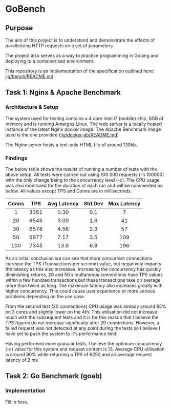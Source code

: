 # GoBench
## Purpose

The aim of this project is to understand and demonstrate the effects of parallelising HTTP requests on a set of parameters. 

The project also serves as a way to practice programming in Golang and deploying to a containerised environment.

This repository is an implementation of the specification outlined here: [jig/bench/README.md](https://github.com/jig/bench)

## Task 1: Nginx & Apache Benchmark

### Architecture & Setup

The system used for testing contains a 4 core Intel i7 (mobile) chip, 8GB of memory and is running Antergos Linux. The web server is a locally hosted instance of the latest Nginx docker image. The Apache Benchmark image used is the one provided ([jig/docker-ab/README.md](https://github.com/jig/docker-ab)) 

The Nginx server hosts a text-only HTML file of around 130kb.

### Findings

The below table shows the results of running a number of tests with the above setup. All tests were carried out using 100 000 requests (-n 100000) with the only change being to the concurrency level (-c). The CPU usage was also monitored for the duration of each run and will be commented on below. All values except TPS and Conns are in milliseconds.

| Conns | TPS  | Avg Latency | Std Dev | Max Latency |
| :---: | :--: | :---------: | :-----: | :---------: |
| 1     | 3351 | 0.30        | 0.1     | 7           |
| 20    | 6545 | 3.00        | 1.6     | 41          |
| 30    | 6578 | 4.56        | 2.3     | 57          |
| 50    | 6977 | 7.17        | 3.5     | 109         |
| 100   | 7345 | 13.6        | 6.8     | 196         |

As an initial conclusion we can see that more concurrent connections increase the TPS (Transactions per second) value, but negatively impacts the latency as this also increases. Increasing the concurrency has quickly diminishing returns, 20 and 50 simultaneous connections have TPS values within a few hundred transactions but these transactions take on average more than twice as long. The maximum latency also increases greatly with higher concurrency. This could cause user experience or more serious problems depending on the use case.

From the second test (20 connections) CPU usage was already around 95% on 3 cores and slightly lower on the 4th. This utilisation did not increase much with the subsequent tests and it is for this reason that I believe the TPS figures do not increase significatly after 20 connections. However, a failed request was not detected at any point during the tests so I believe I have yet to push the system to it's performance limit. 

Having performed more granular tests, I believe the optimum concurrency (-c) value for this system and request content is 13. Average CPU utilisation is around 90% while returning a TPS of 6250 and an average request latency of 2 ms.

## Task 2: Go Benchmark (goab)

### Implementation

Fill in here.